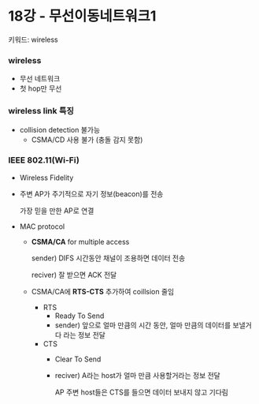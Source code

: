 # 18강 - 무선이동네트워크1


키워드: wireless

### wireless

- 무선 네트워크
- 첫 hop만 무선

### wireless link 특징

- collision detection 불가능
    - CSMA/CD 사용 불가 (충돌 감지 못함)

### IEEE 802.11(Wi-Fi)

- Wireless Fidelity
- 주변 AP가 주기적으로 자기 정보(beacon)를 전송
    
    가장 믿을 만한 AP로 연결
    
- MAC protocol
    - **CSMA/CA** for multiple access
        
        sender) DIFS 시간동안 채널이 조용하면 데이터 전송 
        
        reciver) 잘 받으면 ACK 전달
        
    - CSMA/CA에 **RTS-CTS** 추가하여 coillsion 줄임
        - RTS
            - Ready To Send
            - sender) 앞으로 얼마 만큼의 시간 동안, 얼마 만큼의 데이터를 보낼거다 라는 정보 전달
        - CTS
            - Clear To Send
            - reciver) A라는 host가 얼마 만큼 사용할거라는 정보 전달
                
                AP 주변 host들은 CTS를 들으면 데이터 보내지 않고 기다림